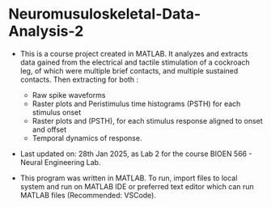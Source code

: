 # Neuromusuloskeletal-Data-Analysis-2
* This is a course project created in MATLAB. It analyzes and extracts data gained from the electrical and tactile stimulation of a cockroach leg, of which were multiple brief contacts, and multiple sustained contacts. Then extracting for both  :
  * Raw spike waveforms
  * Raster plots and Peristimulus time histograms (PSTH) for each stimulus onset
  * Raster plots and (PSTH), for each stimulus response aligned to onset and offset
  * Temporal dynamics of response.

* Last updated on: 28th Jan 2025, as Lab 2 for the course BIOEN 566 - Neural Engineering Lab.

* This program was written in MATLAB. To run, import files to local system and run on MATLAB IDE or preferred text editor which can run MATLAB files (Recommended: VSCode).
